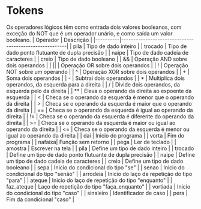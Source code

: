 # Tokens

Os operadores lógicos têm como entrada dois valores booleanos, com exceção do NOT que é um operador unário, e como saída um valor booleano.
| Operador | Descrição |
|----------|-------------------------------------------------------|
| pila | Tipo de dado inteiro |
| trocado | Tipo de dado ponto flutuante de dupla precisão |
| naipe | Tipo de dado cadeia de caracteres |
| creio | Tipo de dado booleano |
| && | Operação AND sobre dois operandos |
| \|\| | Operação OR sobre dois operandos |
| ! | Operação NOT sobre um operando |
| ^ | Operação XOR sobre dois operandos |
| + | Soma dois operandos |
| - | Subtrai dois operandos |
| * | Multiplica dois operandos, da esquerda para a direita |
| / | Divide dois operandos, da esquerda pelo da direita |
| ** | Eleva o operando da direita ao expoente da esquerda |
| < | Checa se o operando da esquerda é menor que o operando da direita |
| > | Checa se o operando da esquerda é maior que o operando da direita |
| == | Checa se o operando da esquerda é igual ao operando da direita |
| != | Checa se o operando da esquerda é diferente do operando da direita |
| >= | Checa se o operando da esquerda é maior ou igual ao operando da direita |
| <= | Checa se o operando da esquerda é menor ou igual ao operando da direita |
| dai | Inicio do programa |
| vorta | Fim do programa |
| nafaixa| Função sem retorno |
| pega | Ler de teclado |
| amostra | Escrever na tela |
| pila | Define um tipo de dado inteiro |
| trocado | Define um tipo de dado ponto flutuante de dupla precisão |
| naipe | Define um tipo de dado cadeia de caracteres |
| creio | Define um tipo de dado booleano |
| sepa | Inicio do condicional do tipo "se" |
| senao | Inicio do condicional do tipo "senão" |
| arrodeia | Inicio do laço de repetição do tipo "para" |
| ateque | Inicio do laço de repetição do tipo "enquanto" |
| faz_ateque | Laço de repetição do tipo "faça_enquanto" |
| vortiada | Inicio do condicional do tipo "caso" |
| sinaleiro | Identificador de caso |
| pera | Fim da condicional "caso" |
